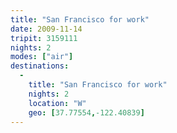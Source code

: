 ```yaml
---
title: "San Francisco for work"
date: 2009-11-14
tripit: 3159111
nights: 2
modes: ["air"]
destinations:
  -
    title: "San Francisco for work"
    nights: 2
    location: "W"
    geo: [37.77554,-122.40839]
---
```



